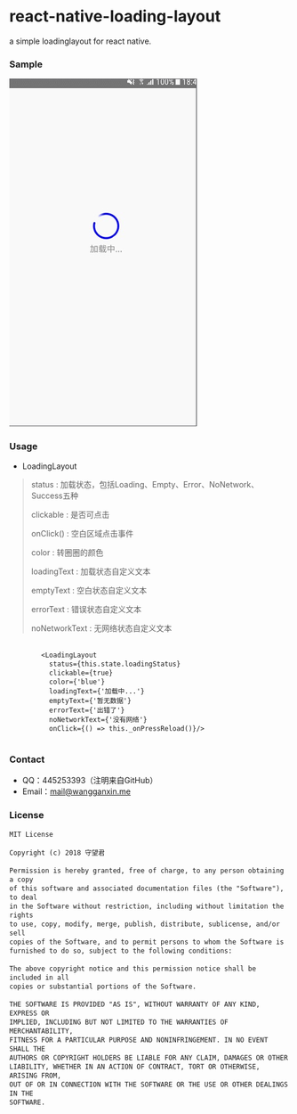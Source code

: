 # react-native-loading-layout
a simple loadinglayout for react native.

### Sample 

![loading-layout](https://github.com/WangGanxin/react-native-loading-layout/blob/master/loading-layout-demo.png)

### Usage 

- LoadingLayout

> status : 加载状态，包括Loading、Empty、Error、NoNetwork、Success五种
> 
> clickable : 是否可点击
> 
> onClick() : 空白区域点击事件
> 
> color : 转圈圈的颜色
> 
> loadingText : 加载状态自定义文本
> 
> emptyText : 空白状态自定义文本
> 
> errorText : 错误状态自定义文本
> 
> noNetworkText : 无网络状态自定义文本
> 
>

```

        <LoadingLayout
          status={this.state.loadingStatus}
          clickable={true}
          color={'blue'}
          loadingText={'加载中...'}
          emptyText={'暂无数据'}
          errorText={'出错了'}
          noNetworkText={'没有网络'}
          onClick={() => this._onPressReload()}/>
 
```


### Contact

- QQ：445253393（注明来自GitHub）
- Email：[mail@wangganxin.me](mail@wangganxin.me)

### License
    MIT License

	Copyright (c) 2018 守望君

	Permission is hereby granted, free of charge, to any person obtaining a copy
	of this software and associated documentation files (the "Software"), to deal
	in the Software without restriction, including without limitation the rights
	to use, copy, modify, merge, publish, distribute, sublicense, and/or sell
	copies of the Software, and to permit persons to whom the Software is
	furnished to do so, subject to the following conditions:

	The above copyright notice and this permission notice shall be included in all
	copies or substantial portions of the Software.

	THE SOFTWARE IS PROVIDED "AS IS", WITHOUT WARRANTY OF ANY KIND, EXPRESS OR
	IMPLIED, INCLUDING BUT NOT LIMITED TO THE WARRANTIES OF MERCHANTABILITY,
	FITNESS FOR A PARTICULAR PURPOSE AND NONINFRINGEMENT. IN NO EVENT SHALL THE
	AUTHORS OR COPYRIGHT HOLDERS BE LIABLE FOR ANY CLAIM, DAMAGES OR OTHER
	LIABILITY, WHETHER IN AN ACTION OF CONTRACT, TORT OR OTHERWISE, ARISING FROM,
	OUT OF OR IN CONNECTION WITH THE SOFTWARE OR THE USE OR OTHER DEALINGS IN THE
	SOFTWARE.

